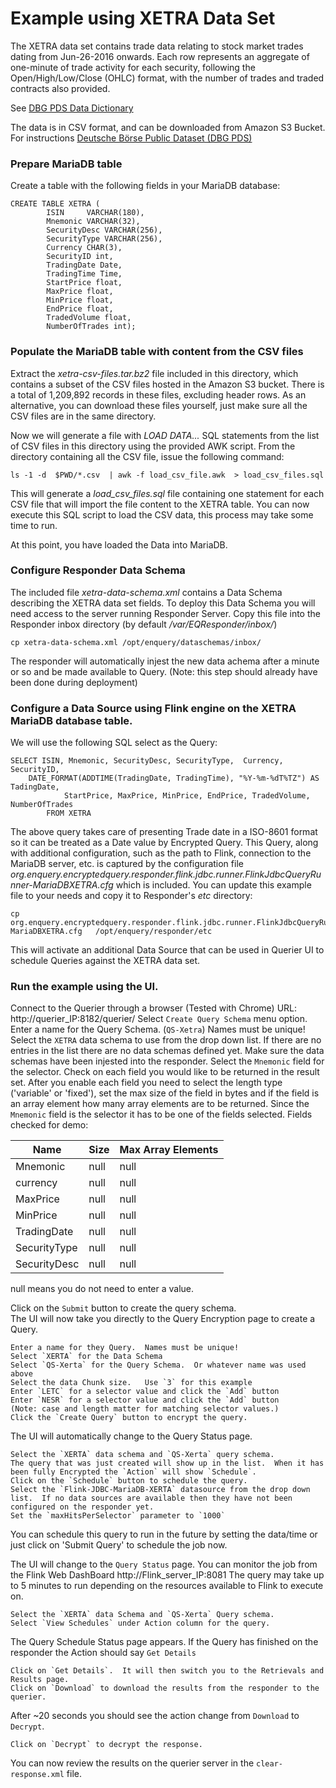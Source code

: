 # Example using XETRA Data Set

The XETRA data set contains trade data relating to stock market trades dating from Jun-26-2016 onwards. Each row represents an aggregate of one-minute of trade activity for each security, following the Open/High/Low/Close (OHLC) format, with the number of trades and traded contracts also provided.

See [DBG PDS Data Dictionary](https://github.com/Deutsche-Boerse/dbg-pds/blob/master/docs/data_dictionary.md#xetra)

The data is in CSV format, and can be downloaded from Amazon S3 Bucket.  For instructions [Deutsche Börse Public Dataset (DBG PDS)](https://github.com/Deutsche-Boerse/dbg-pds)

### Prepare MariaDB table

Create a table with the following fields in your MariaDB database:

	CREATE TABLE XETRA (
    		ISIN     VARCHAR(180),
    		Mnemonic VARCHAR(32),
    		SecurityDesc VARCHAR(256),
    		SecurityType VARCHAR(256),
    		Currency CHAR(3),
    		SecurityID int,
    		TradingDate Date,
    		TradingTime Time,
    		StartPrice float,
    		MaxPrice float,
    		MinPrice float,
    		EndPrice float,
    		TradedVolume float,
    		NumberOfTrades int);
	
### Populate the MariaDB table with content from the CSV files

Extract the _xetra-csv-files.tar.bz2_ file included in this directory, which contains a subset of the CSV files hosted in the Amazon S3 bucket. There is a total of 1,209,892 records in these files, excluding header rows. As an alternative, you can download these files yourself, just make sure all the CSV files are in the same directory.

Now we will generate a file with _LOAD DATA..._ SQL statements from the list of CSV files in this directory using the provided AWK script.  From the directory containing all the CSV file, issue the following command:

	ls -1 -d  $PWD/*.csv  | awk -f load_csv_file.awk  > load_csv_files.sql
	
This will generate a _load_csv_files.sql_ file containing one statement for each CSV file that will import the file content to the XETRA table.
You can now execute this SQL script to load the CSV data, this process may take some time to run.

At this point, you have loaded the Data into MariaDB.

### Configure Responder Data Schema

The included file _xetra-data-schema.xml_ contains a Data Schema describing the XETRA data set fields.  To deploy this Data Schema you will need access to the server running Responder Server.
Copy this file into the Responder inbox directory (by default _/var/EQResponder/inbox/_)

	cp xetra-data-schema.xml /opt/enquery/dataschemas/inbox/  
	
The responder will automatically injest the new data achema after a minute or so and be made available to Query.  (Note: this step should already have been done during deployment)

### Configure a Data Source using Flink engine on the XETRA MariaDB database table.

We will use the following SQL select as the Query:

	SELECT ISIN, Mnemonic, SecurityDesc, SecurityType,  Currency, SecurityID, 
		DATE_FORMAT(ADDTIME(TradingDate, TradingTime), "%Y-%m-%dT%TZ") AS TadingDate,
         		StartPrice, MaxPrice, MinPrice, EndPrice, TradedVolume, NumberOfTrades
         	FROM XETRA
 
The above query takes care of presenting Trade date in a ISO-8601 format so it can be treated as a Date value by Encrypted Query.  This Query, along with additional configuration, such as the path to Flink, connection to the MariaDB server, etc. is captured by the configuration file _org.enquery.encryptedquery.responder.flink.jdbc.runner.FlinkJdbcQueryRunner-MariaDBXETRA.cfg_ which is included.  You can update this example file to your needs and copy it to Responder's _etc_ directory:

	cp org.enquery.encryptedquery.responder.flink.jdbc.runner.FlinkJdbcQueryRunner-MariaDBXETRA.cfg   /opt/enquery/responder/etc
	
This will activate an additional Data Source that can be used in Querier UI to schedule Queries against the XETRA data set.

### Run the example using the UI.
Connect to the Querier through a browser (Tested with Chrome)  URL: http://querier_IP:8182/querier/
Select `Create Query Schema` menu option.
Enter a name for the Query Schema. (`QS-Xetra`) Names must be unique!
Select the `XETRA` data schema to use from the drop down list.   If there are no entries in the list there are no data schemas defined yet.  Make sure the data schemas have been injested into the responder.
Select the `Mnemonic` field for the selector.
Check on each field you would like to be returned in the result set.
After you enable each field you need to select the length type ('variable' or 'fixed'), set the max size of the field in bytes and if the field is an array element how many array elements are to be returned.
Since the `Mnemonic` field is the selector it has to be one of the fields selected.
Fields checked for demo:

|Name|Size|Max Array Elements|
|-------------|-------|-------|
|Mnemonic|null|null|
|currency|null|null|
|MaxPrice|null|null|
|MinPrice|null|null|
|TradingDate|null|null|
|SecurityType|null|null|
|SecurityDesc|null|null|

null means you do not need to enter a value.


Click on the `Submit` button to create the query schema.  
The UI will now take you directly to the Query Encryption page to create a Query.
```
Enter a name for they Query.  Names must be unique!
Select `XERTA` for the Data Schema
Select `QS-Xerta` for the Query Schema.  Or whatever name was used above
Select the data Chunk size.   Use `3` for this example
Enter `LETC` for a selector value and click the `Add` button
Enter `NESR` for a selector value and click the `Add` button
(Note: case and length matter for matching selector values.)
Click the `Create Query` button to encrypt the query.
```
The UI will automatically change to the Query Status page.
```
Select the `XERTA` data schema and `QS-Xerta` query schema.
The query that was just created will show up in the list.  When it has been fully Encrypted the `Action` will show `Schedule`.
Click on the `Schedule` button to schedule the query.
Select the `Flink-JDBC-MariaDB-XERTA` datasource from the drop down list.  If no data sources are available then they have not been configured on the responder yet.
Set the `maxHitsPerSelector` parameter to `1000`
```
You can schedule this query to run in the future by setting the data/time or just click on 'Submit Query' to schedule the job now.

The UI will change to the `Query Status` page.   You can monitor the job from the Flink Web DashBoard http://Flink_server_IP:8081 
The query may take up to 5 minutes to run depending on the resources available to Flink to execute on.
```
Select the `XERTA` data Schema and `QS-Xerta` Query schema.
Select `View Schedules` under Action column for the query.
```
The Query Schedule Status page appears.  If the Query has finished on the responder the Action should say `Get Details`
```
Click on `Get Details`.  It will then switch you to the Retrievals and Results page.
Click on `Download` to download the results from the responder to the querier.
```
After ~20 seconds you should see the action change from `Download` to `Decrypt`.
```
Click on `Decrypt` to decrypt the response.
```
You can now review the results on the querier server in the `clear-response.xml` file.






